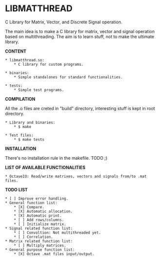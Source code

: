 LIBMATTHREAD
===============================================================================

C Library for Matrix, Vector, and Discrete Signal operation.

The main idea is to make a C library for matrix, vector and signal operation based on multithreading. The aim is to learn stuff, not to make the ultimate library.

**CONTENT**

    * libmatthread.so:
        * C library for custom programs.

    * binaries:
        * Simple standalones for standard functionalities.

    * tests:
        * Simple test programs.

**COMPILATION**

All the .o files are creted in "build" directory, interesting stuff is kept in root directory.

    * Library and binaries:
        * $ make

    * Test files:
        * $ make tests

**INSTALLATION**

There's no installation rule in the makefile. TODO ;)

**LIST OF AVAILABLE FUNCTIONALITIES**

    * OctaveIO: Read/write matrixes, vectors and signals from/to .mat files.

**TODO LIST**

    * [ ] Improve error handling.
    * General function list:
        * [X] Compare.
        * [X] Automatic allocation.
        * [X] Automatic print.
        * [ ] Add rows/columns.
        * [ ] Initialize matrix.
    * Signal related function list:
        * [ ] Convoltion: Not multithreaded yet.
        * [ ] Correlation.
    * Matrix related function list:
        * [ ] Multiply matrices.
    * General purpose function list:
        * [X] Octave .mat files input/output.
